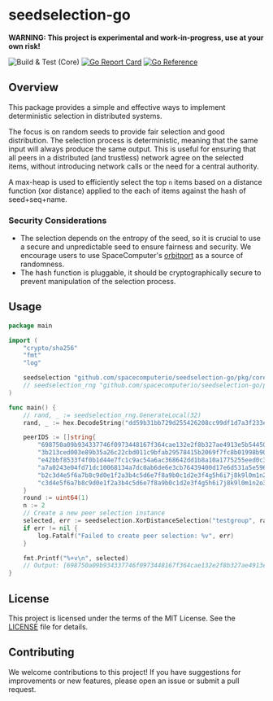# seedselection-go

**WARNING: This project is experimental and work-in-progress, use at your own risk!**

![Build & Test (Core)](https://github.com/spacecomputerio/seedselection-go/actions/workflows/build_test.yml/badge.svg?branch=main)
[![Go Report Card](https://goreportcard.com/badge/github.com/spacecomputerio/seedselection-go)](https://goreportcard.com/report/github.com/spacecomputerio/seedselection-go)
[![Go Reference](https://pkg.go.dev/badge/github.com/spacecomputerio/seedselection-go.svg)](https://pkg.go.dev/github.com/spacecomputerio/seedselection-go)

## Overview

This package provides a simple and effective ways to implement deterministic selection in distributed systems. 

The focus is on random seeds to provide fair selection and good distribution. The selection process is deterministic, meaning that the same input will always produce the same output. This is useful for ensuring that all peers in a distributed (and trustless) network agree on the selected items, without introducing network calls or the need for a central authority.

A max-heap is used to efficiently select the top `n` items based on a distance function (xor distance) applied to the each of items against the hash of seed+seq+name.

### Security Considerations

- The selection depends on the entropy of the seed, so it is crucial to use a secure and unpredictable seed to ensure fairness and security. We encourage users to use SpaceComputer's [orbitport](https://docs.spacecomputer.io/orbitport) as a source of randomness.
- The hash function is pluggable, it should be cryptographically secure to prevent manipulation of the selection process.

## Usage

```go
package main

import (
    "crypto/sha256"
    "fmt"
    "log"

	seedselection "github.com/spacecomputerio/seedselection-go/pkg/core"
    // seedselection_rng "github.com/spacecomputerio/seedselection-go/pkg/rng"
)

func main() {
	// rand, _ := seedselection_rng.GenerateLocal(32)
	rand, _ := hex.DecodeString("dd59b31bb729d255426208cc99df1d7a3f233e6b86013d47df77aab88a204baa")

	peerIDS := []string{
		"698750a09b934337746f0973448167f364cae132e2f8b327ae4913e5b5445029",
		"3b213ced003e89b35a26c22cbd011c9bfab29578415b2069f7fc8b01998b903d",
		"e42bbf8533f4f0b1d44e7fc1c9ac54a6ac368642dd1b8a10a1775255eed0c31a",
		"a7a0243e04fd71dc10068134a7dc0ab6de6e3cb76439400d17e6d531a5e596b1",
		"b2c3d4e5f6a7b8c9d0e1f2a3b4c5d6e7f8a9b0c1d2e3f4g5h6i7j8k9l0m1n2o",
		"c3d4e5f6a7b8c9d0e1f2a3b4c5d6e7f8a9b0c1d2e3f4g5h6i7j8k9l0m1n2o3p4",
	}
	round := uint64(1)
	n := 2
	// Create a new peer selection instance
	selected, err := seedselection.XorDistanceSelection("testgroup", rand, round, n, peerIDS, seedselection.WithHasher(sha256.New()))
	if err != nil {
		log.Fatalf("Failed to create peer selection: %v", err)
	}

	fmt.Printf("%+v\n", selected)
    // Output: [698750a09b934337746f0973448167f364cae132e2f8b327ae4913e5b5445029 3b213ced003e89b35a26c22cbd011c9bfab29578415b2069f7fc8b01998b903d]
}
```

## License

This project is licensed under the terms of the MIT License. See the [LICENSE](LICENSE) file for details.

## Contributing

We welcome contributions to this project! If you have suggestions for improvements or new features, please open an issue or submit a pull request.

